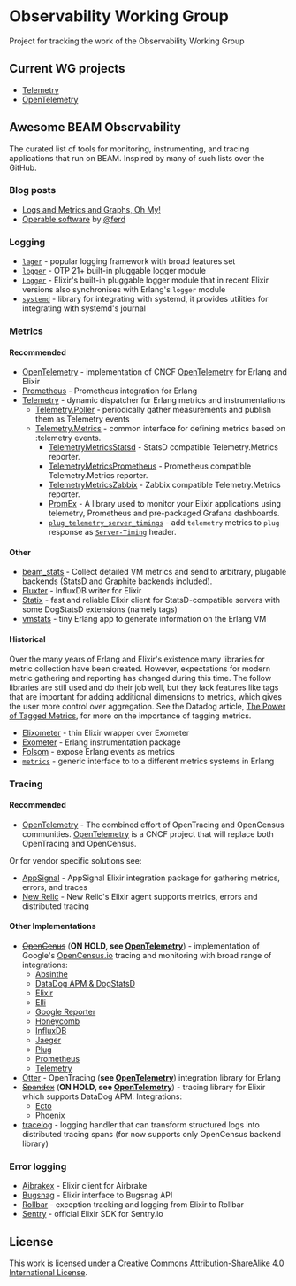 # Observability Working Group

Project for tracking the work of the Observability Working Group

## Current WG projects

- [Telemetry][]
- [OpenTelemetry][]

## Awesome BEAM Observability

The curated list of tools for monitoring, instrumenting, and tracing
applications that run on BEAM. Inspired by many of such lists over the GitHub.

### Blog posts

- [Logs and Metrics and Graphs, Oh My!](https://grafana.com/blog/2016/01/05/logs-and-metrics-and-graphs-oh-my/)
- [Operable software](https://ferd.ca/operable-software.html) by [@ferd](https://github.com/ferd)

### Logging

- [`lager`](https://github.com/erlang-lager/lager) - popular logging framework with broad features set
- [`logger`](http://www.erlang.org/doc/man/logger.html) - OTP 21+ built-in pluggable logger module
- [`Logger`](https://hexdocs.pm/logger/Logger.html) - Elixir's built-in pluggable logger module that in recent Elixir versions also synchronises with Erlang's `logger` module
- [`systemd`](https://hex.pm/packages/systemd) - library for integrating with systemd, it provides utilities for integrating with systemd's journal

### Metrics

#### Recommended

- [OpenTelemetry][] - implementation of CNCF [OpenTelemetry][ot-official] for Erlang and Elixir
- [Prometheus](https://github.com/deadtrickster/prometheus.erl) - Prometheus integration for Erlang
- [Telemetry][] - dynamic dispatcher for Erlang metrics and instrumentations
  * [Telemetry.Poller](https://github.com/beam-telemetry/telemetry_poller) - periodically gather measurements and publish them as Telemetry events
  * [Telemetry.Metrics](https://github.com/beam-telemetry/telemetry_metrics) - common interface for defining metrics based on :telemetry events.
    * [TelemetryMetricsStatsd](https://github.com/beam-telemetry/telemetry_metrics_statsd) - StatsD compatible Telemetry.Metrics reporter.
    * [TelemetryMetricsPrometheus](https://github.com/beam-telemetry/telemetry_metrics_prometheus) - Prometheus compatible Telemetry.Metrics reporter.
    * [TelemetryMetricsZabbix](https://github.com/lukaszsamson/telemetry_metrics_zabbix) - Zabbix compatible Telemetry.Metrics reporter.
    * [PromEx](https://github.com/akoutmos/prom_ex) - A library used to monitor your Elixir applications using telemetry, Prometheus and pre-packaged Grafana dashboards.
    * [`plug_telemetry_server_timings`](https://github.com/hauleth/plug_telemetry_server_timing) - add `telemetry` metrics to `plug` response as [`Server-Timing`][server-timing] header.

[server-timing]: https://w3c.github.io/server-timing/#the-server-timing-header-field

#### Other

- [beam_stats](https://github.com/xandkar/beam_stats) - Collect detailed VM metrics and send to arbitrary, plugable backends (StatsD and Graphite backends included).
- [Fluxter](https://github.com/lexmag/fluxter) - InfluxDB writer for Elixir
- [Statix](https://github.com/lexmag/statix) - fast and reliable Elixir client for StatsD-compatible servers with some DogStatsD extensions (namely tags)
- [vmstats](https://github.com/ferd/vmstats) - tiny Erlang app to generate information on the Erlang VM

#### Historical

Over the many years of Erlang and Elixir's existence many libraries for metric collection have been created. However, expectations for modern metric gathering and reporting has changed during this time. The follow libraries are still used and do their job well, but they lack features like tags that are important for adding additional dimensions to metrics, which gives the user more control over aggregation. See the Datadog article, [The Power of Tagged Metrics](https://www.datadoghq.com/blog/the-power-of-tagged-metrics/), for more on the importance of tagging metrics.

- [Elixometer](https://github.com/pinterest/elixometer) - thin Elixir wrapper over Exometer
- [Exometer](https://github.com/Feuerlabs/exometer_core) - Erlang instrumentation package
- [Folsom](https://github.com/folsom-project/folsom) - expose Erlang events as metrics
- [`metrics`](https://github.com/benoitc/erlang-metrics) - generic interface to to a different metrics systems in Erlang

[Telemetry]: https://github.com/beam-telemetry/telemetry

### Tracing

#### Recommended

- [OpenTelemetry][] - The combined effort of OpenTracing and OpenCensus communities. [OpenTelemetry][ot-official] is a CNCF project that will replace both OpenTracing and OpenCensus.

Or for vendor specific solutions see:

- [AppSignal](https://github.com/appsignal/appsignal-elixir) - AppSignal Elixir integration package for gathering metrics, errors, and traces
- [New Relic](https://github.com/newrelic/elixir_agent) - New Relic's Elixir agent supports metrics, errors and distributed tracing

#### Other Implementations

- [~~OpenCenus~~](https://github.com/census-instrumentation/opencensus-erlang) (**ON HOLD, see [OpenTelemetry][]**) - implementation of Google's [OpenCensus.io](https://opencensus.io) tracing and monitoring with broad range of integrations:
  * [Absinthe](https://github.com/opencensus-beam/opencensus_absinthe)
  * [DataDog APM & DogStatsD](https://github.com/opencensus-beam/opencensus_datadog)
  * [Elixir](https://github.com/opencensus-beam/opencensus_elixir)
  * [Elli](https://github.com/opencensus-beam/opencensus_elli)
  * [Google Reporter](https://github.com/opencensus-beam/oc_google_reporter)
  * [Honeycomb](https://github.com/opencensus-beam/opencensus_honeycomb)
  * [InfluxDB](https://github.com/opencensus-beam/opencensus_influxdb)
  * [Jaeger](https://github.com/opencensus-beam/opencensus-jaeger)
  * [Plug](https://github.com/opencensus-beam/opencensus_plug)
  * [Prometheus](https://github.com/opencensus-beam/prometheus)
  * [Telemetry](https://github.com/opencensus-beam/opencensus_telemetry)
- [Otter](https://github.com/Bluehouse-Technology/otter) - OpenTracing (**see [OpenTelemetry][]**) integration library for Erlang
- [~~Spandex~~](https://github.com/spandex-project/spandex) (**ON HOLD, see [OpenTelemetry][]**) - tracing library for Elixir which supports DataDog APM. Integrations:
  * [Ecto](https://github.com/spandex-project/spandex_ecto)
  * [Phoenix](https://github.com/spandex-project/spandex_phoenix)
- [tracelog](https://github.com/opencensus-beam/tracelog) - logging handler that can transform structured logs into distributed tracing spans (for now supports only OpenCensus backend library)

[OpenTelemetry]: https://github.com/open-telemetry/opentelemetry-erlang
[ot-official]: https://opentelemetry.io

### Error logging

- [Aibrakex](https://github.com/fazibear/airbrakex) - Elixir client for Airbrake
- [Bugsnag](https://github.com/jarednorman/bugsnag-elixir) - Elixir interface to Bugsnag API
- [Rollbar](https://github.com/ForzaElixir/rollbax) - exception tracking and logging from Elixir to Rollbar
- [Sentry](https://github.com/getsentry/sentry-elixir) - official Elixir SDK for Sentry.io

## License

This work is licensed under a [Creative Commons Attribution-ShareAlike 4.0 International License](LICENSE).
